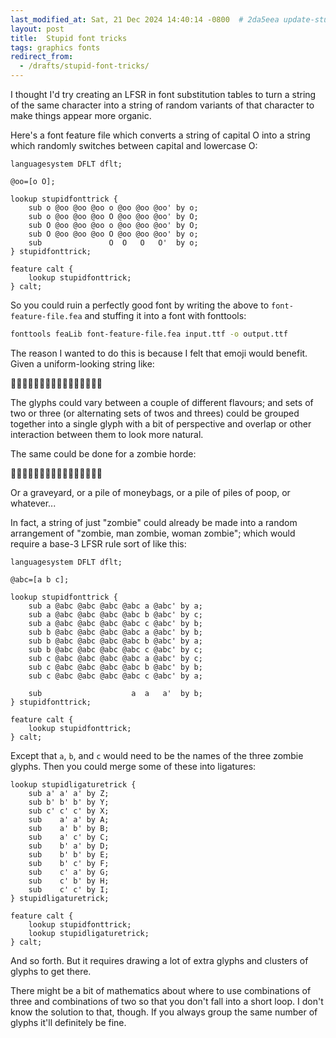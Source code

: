 ```yaml
---
last_modified_at: Sat, 21 Dec 2024 14:40:14 -0800  # 2da5eea update-stupid-font-trick
layout: post
title:  Stupid font tricks
tags: graphics fonts
redirect_from:
  - /drafts/stupid-font-tricks/
---
```

I thought I'd try creating an LFSR in font substitution tables to turn a
string of the same character into a string of random variants of that
character to make things appear more organic.

Here's a font feature file which converts a string of capital O into a
string which randomly switches between capital and lowercase O:
```
languagesystem DFLT dflt;

@oo=[o O];

lookup stupidfonttrick {
    sub o @oo @oo @oo o @oo @oo @oo' by o;
    sub o @oo @oo @oo O @oo @oo @oo' by O;
    sub O @oo @oo @oo o @oo @oo @oo' by O;
    sub O @oo @oo @oo O @oo @oo @oo' by o;
    sub               O  O   O   O'  by o;
} stupidfonttrick;

feature calt {
    lookup stupidfonttrick;
} calt;
```

So you could ruin a perfectly good font by writing the above to
`font-feature-file.fea` and stuffing it into a font with fonttools:
```sh
fonttools feaLib font-feature-file.fea input.ttf -o output.ttf
```

The reason I wanted to do this is because I felt that emoji would
benefit.  Given a uniform-looking string like:

🌻🌻🌻🌻🌻🌻🌻🌻🌻🌻🌻🌻🌻🌻🌻🌻

The glyphs could vary between a couple of different flavours; and sets
of two or three (or alternating sets of twos and threes) could be
grouped together into a single glyph with a bit of perspective and
overlap or other interaction between them to look more natural.

The same could be done for a zombie horde:

🧟🧟🧟🧟🧟🧟🧟🧟🧟🧟🧟🧟🧟🧟🧟🧟

Or a graveyard, or a pile of moneybags, or a pile of piles of poop, or
whatever...

In fact, a string of just "zombie" could already be made into a random
arrangement of "zombie, man zombie, woman zombie"; which would require a
base-3 LFSR rule sort of like this:
```
languagesystem DFLT dflt;

@abc=[a b c];

lookup stupidfonttrick {
    sub a @abc @abc @abc @abc a @abc' by a;
    sub a @abc @abc @abc @abc b @abc' by c;
    sub a @abc @abc @abc @abc c @abc' by b;
    sub b @abc @abc @abc @abc a @abc' by b;
    sub b @abc @abc @abc @abc b @abc' by a;
    sub b @abc @abc @abc @abc c @abc' by c;
    sub c @abc @abc @abc @abc a @abc' by c;
    sub c @abc @abc @abc @abc b @abc' by b;
    sub c @abc @abc @abc @abc c @abc' by a;

    sub                    a  a   a'  by b;
} stupidfonttrick;

feature calt {
    lookup stupidfonttrick;
} calt;
```
Except that `a`, `b`, and `c` would need to be the names of the three
zombie glyphs.  Then you could merge some of these into ligatures:

```
lookup stupidligaturetrick {
    sub a' a' a' by Z;
    sub b' b' b' by Y;
    sub c' c' c' by X;
    sub    a' a' by A;
    sub    a' b' by B;
    sub    a' c' by C;
    sub    b' a' by D;
    sub    b' b' by E;
    sub    b' c' by F;
    sub    c' a' by G;
    sub    c' b' by H;
    sub    c' c' by I;
} stupidligaturetrick;

feature calt {
    lookup stupidfonttrick;
    lookup stupidligaturetrick;
} calt;
```

And so forth.  But it requires drawing a lot of extra glyphs and
clusters of glyphs to get there.

There might be a bit of mathematics about where to use combinations of
three and combinations of two so that you don't fall into a short loop.
I don't know the solution to that, though.  If you always group the same
number of glyphs it'll definitely be fine.
